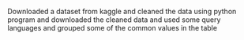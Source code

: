 Downloaded a dataset from kaggle and cleaned the data using python program and downloaded the cleaned data and used some query languages and grouped some of the common values in the table
